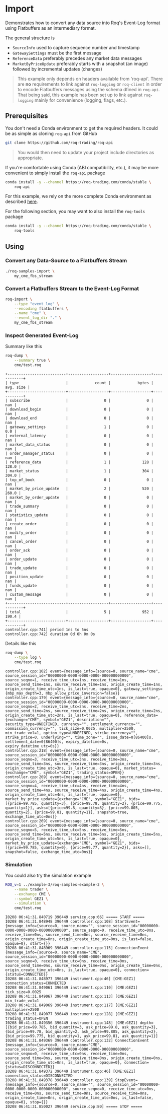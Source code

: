 # Import

Demonstrates how to convert any data source into Roq's Event-Log format using
Flatbuffers as an intermediary format.

The general structure is

* `SourceInfo` used to capture sequence number and timestamp
* `GatewaySettings` must be the first message
* `ReferenceData` preferably precedes any market data messages
* `MarketByPriceUpdate` preferably starts with a snapshot (an image)
  followed by incremental updates (changes)

> This example only depends on headers available from 'roq-api'.
> There are **no** requirements  to link against `roq-logging` or `roq-client`
> in order to encode Flatbuffers messages using the schema dfined in `roq-api`.
> That being said, this example has been set up to link against `roq-logging`
> mainly for convenience (logging, flags, etc.).


## Prerequisites

You don't need a Conda environment to get the required headers.
It could be as simple as cloning `roq-api` from GitHub

```bash
git clone https://github.com/roq-trading/roq-api
```

> You would then need to update your project include directories as appropriate.

If you're comfortable using Conda (ABI compatibility, etc.), it may be more
convenient to simply install the `roq-api` package

```bash
conda install -y --channel https://roq-trading.com/conda/stable \
    roq-api
```

For this example, we rely on the more complete Conda environment as described
 [here](../../../../README.md#prerequisites).

For the following section, you may want to also install the `roq-tools` package

```bash
conda install -y --channel https://roq-trading.com/conda/stable \
    roq-tools
```


## Using

### Convert any Data-Source to a Flatbuffers Stream

```bash
./roq-samples-import \
    my_cme_fbs_stream
```

### Convert a Flatbuffers Stream to the Event-Log Format

```bash
roq-import \
    --type "event_log" \
    --encoding flatbuffers \
    --name "cme" \
    --event_log_dir "." \
    my_cme_fbs_stream
```

### Inspect Generated Event-Log

Summary like this

```bash
roq-dump \
    --summary true \
    cme/test.roq
```

```console
+--------------------------+------------------+------------------+------------+
| type                     |            count |            bytes |  avg. size |
+--------------------------+------------------+------------------+------------+
| subscribe                |                0 |                0 |        nan |
| download_begin           |                0 |                0 |        nan |
| download_end             |                0 |                0 |        nan |
| gateway_settings         |                1 |                0 |        0.0 |
| external_latency         |                0 |                0 |        nan |
| market_data_status       |                0 |                0 |        nan |
| order_manager_status     |                0 |                0 |        nan |
| reference_data           |                1 |              128 |      128.0 |
| market_status            |                1 |              304 |      304.0 |
| top_of_book              |                0 |                0 |        nan |
| market_by_price_update   |                2 |              520 |      260.0 |
| market_by_order_update   |                0 |                0 |        nan |
| trade_summary            |                0 |                0 |        nan |
| statistics_update        |                0 |                0 |        nan |
| create_order             |                0 |                0 |        nan |
| modify_order             |                0 |                0 |        nan |
| cancel_order             |                0 |                0 |        nan |
| order_ack                |                0 |                0 |        nan |
| order_update             |                0 |                0 |        nan |
| trade_update             |                0 |                0 |        nan |
| position_update          |                0 |                0 |        nan |
| funds_update             |                0 |                0 |        nan |
| custom_message           |                0 |                0 |        nan |
+--------------------------+------------------+------------------+------------+
| total                    |                5 |              952 |      190.4 |
+--------------------------+------------------+------------------+------------+
controller.cpp:741] period 1ns to 5ns
controller.cpp:742] duration 0d 0h 0m 0s
```

Details like this

```bash
roq-dump \
    --type log \
    cme/test.roq
```

```console
controller.cpp:102] event={message_info={source=0, source_name="cme", source_session_id="00000000-0000-0000-0000-000000000000", source_seqno=1, receive_time_utc=1ns, receive_time=1ns, source_send_time=1ns, source_receive_time=1ns, origin_create_time=1ns, origin_create_time_utc=1ns, is_last=true, opaque=0}, gateway_settings={mbp_max_depth=3, mbp_allow_price_inversion=false}}
controller.cpp:179] event={message_info={source=0, source_name="cme", source_session_id="00000000-0000-0000-0000-000000000000", source_seqno=2, receive_time_utc=2ns, receive_time=2ns, source_send_time=2ns, source_receive_time=2ns, origin_create_time=2ns, origin_create_time_utc=2ns, is_last=true, opaque=0}, reference_data={exchange="CME", symbol="GEZ1", description="", security_type=UNDEFINED, currency="", settlement_currency="", commission_currency="", tick_size=0.0025, multiplier=2500, min_trade_vol=1, option_type=UNDEFINED, strike_currency="", strike_price=0, underlying="", time_zone="", issue_date=0[86400]s, settlement_date=0[86400]s, expiry_datetime=0s, expiry_datetime_utc=0s}}
controller.cpp:218] event={message_info={source=0, source_name="cme", source_session_id="00000000-0000-0000-0000-000000000000", source_seqno=3, receive_time_utc=3ns, receive_time=3ns, source_send_time=3ns, source_receive_time=3ns, origin_create_time=3ns, origin_create_time_utc=3ns, is_last=true, opaque=0}, market_status={exchange="CME", symbol="GEZ1", trading_status=OPEN}}
controller.cpp:269] event={message_info={source=0, source_name="cme", source_session_id="00000000-0000-0000-0000-000000000000", source_seqno=4, receive_time_utc=4ns, receive_time=4ns, source_send_time=4ns, source_receive_time=4ns, origin_create_time=4ns, origin_create_time_utc=4ns, is_last=true, opaque=0}, market_by_price_update={exchange="CME", symbol="GEZ1", bids=[{price=99.785, quantity=3}, {price=99.78, quantity=2}, {price=99.775, quantity=1}], asks=[{price=99.8, quantity=3}, {price=99.805, quantity=2}, {price=99.81, quantity=1}], snapshot=true, exchange_time_utc=0ns}}
controller.cpp:269] event={message_info={source=0, source_name="cme", source_session_id="00000000-0000-0000-0000-000000000000", source_seqno=5, receive_time_utc=5ns, receive_time=5ns, source_send_time=5ns, source_receive_time=5ns, origin_create_time=5ns, origin_create_time_utc=5ns, is_last=true, opaque=0}, market_by_price_update={exchange="CME", symbol="GEZ1", bids=[{price=99.785, quantity=0}, {price=99.77, quantity=2}], asks=[], snapshot=false, exchange_time_utc=0ns}}
```

### Simulation

You could also try the simulation example

```bash
ROQ_v=1 ../example-3/roq-samples-example-3 \
    --name trader \
    --exchange CME \
    --symbol GEZ1 \
    --simulation \
    cme/test.roq
```

```console
I0208 06:41:31.840719 396449 service.cpp:66] ===== START =====
I0208 06:41:31.848948 396449 controller.cpp:108] StartEvent={message_info={source=0, source_name="", source_session_id="00000000-0000-0000-0000-000000000000", source_seqno=0, receive_time_utc=0ns, receive_time=0ns, source_send_time=0ns, source_receive_time=0ns, origin_create_time=0ns, origin_create_time_utc=0ns, is_last=false, opaque=0}, start={}}
I0208 06:41:31.848969 396449 controller.cpp:115] ConnectionEvent {message_info={source=0, source_name="CME", source_session_id="00000000-0000-0000-0000-000000000000", source_seqno=0, receive_time_utc=0ns, receive_time=0ns, source_send_time=0ns, source_receive_time=0ns, origin_create_time=0ns, origin_create_time_utc=0ns, is_last=true, opaque=0}, connection={status=CONNECTED}}
I0208 06:41:31.848977 396449 instrument.cpp:46] [CME:GEZ1] connection_status=CONNECTED
I0208 06:41:31.849061 396449 instrument.cpp:110] [CME:GEZ1] tick_size=0.0025
I0208 06:41:31.849067 396449 instrument.cpp:113] [CME:GEZ1] min_trade_vol=1
I0208 06:41:31.849069 396449 instrument.cpp:117] [CME:GEZ1] multiplier=2500
I0208 06:41:31.849077 396449 instrument.cpp:128] [CME:GEZ1] trading_status=OPEN
I0208 06:41:31.849356 396449 instrument.cpp:148] [CME:GEZ1] depth=[{bid_price=99.785, bid_quantity=3, ask_price=99.8, ask_quantity=3}, {bid_price=99.78, bid_quantity=2, ask_price=99.805, ask_quantity=2}, {bid_price=99.775, bid_quantity=1, ask_price=99.81, ask_quantity=1}]
I0208 06:41:31.849369 396449 controller.cpp:132] ConnectionEvent {message_info={source=0, source_name="CME", source_session_id="00000000-0000-0000-0000-000000000000", source_seqno=0, receive_time_utc=0ns, receive_time=0ns, source_send_time=0ns, source_receive_time=0ns, origin_create_time=0ns, origin_create_time_utc=0ns, is_last=true, opaque=0}, connection={status=DISCONNECTED}}
I0208 06:41:31.849372 396449 instrument.cpp:46] [CME:GEZ1] connection_status=DISCONNECTED
I0208 06:41:31.849378 396449 controller.cpp:139] StopEvent={message_info={source=0, source_name="", source_session_id="00000000-0000-0000-0000-000000000000", source_seqno=0, receive_time_utc=0ns, receive_time=0ns, source_send_time=0ns, source_receive_time=0ns, origin_create_time=0ns, origin_create_time_utc=0ns, is_last=false, opaque=0}, stop={}}
I0208 06:41:31.850027 396449 service.cpp:80] ===== STOP =====
```
